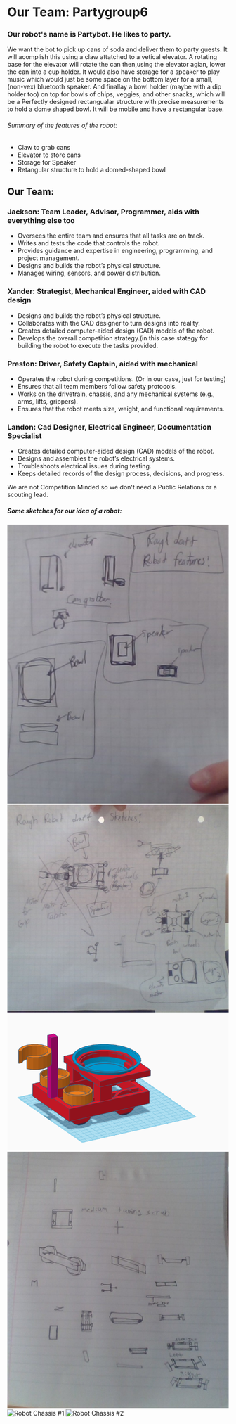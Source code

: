 # Our Team: Partygroup6

### Our robot's name is Partybot. He likes to party.

We want the bot to pick up cans of soda and deliver them to party guests. It will acomplish this using a claw attatched to a vetical elevator. A rotating base for the elevator will rotate the can then,using the elevator agian, lower the can into a cup holder. It would also have storage for a speaker to play music which would just be some space on the bottom layer for a small, (non-vex) bluetooth speaker. And finallay a bowl holder (maybe with a dip holder too) on top for bowls of chips, veggies, and other snacks, which will be a Perfectly designed rectangualar structure with precise measurements to hold a dome shaped bowl.
It will be mobile and have a rectangular base.

###### Summary of the features of the robot:
* Claw to grab cans
* Elevator to store cans
* Storage for Speaker
* Retangular structure to hold a domed-shaped bowl

## Our Team:
### Jackson:  Team Leader, Advisor, Programmer, aids with everything else too
* Oversees the entire team and ensures that all tasks are on track.
* Writes and tests the code that controls the robot.
* Provides guidance and expertise in engineering, programming, and project management.
* Designs and builds the robot’s physical structure.
* Manages wiring, sensors, and power distribution.
### Xander: Strategist, Mechanical Engineer, aided with CAD design
* Designs and builds the robot’s physical structure.
* Collaborates with the CAD designer to turn designs into reality.
* Creates detailed computer-aided design (CAD) models of the robot.
* Develops the overall competition strategy.(in this case stategy for building the robot to execute the tasks provided.
### Preston: Driver, Safety Captain, aided with mechanical
* Operates the robot during competitions. (Or in our case, just for testing)
* Ensures that all team members follow safety protocols.
* Works on the drivetrain, chassis, and any mechanical systems (e.g., arms, lifts, grippers).
* Ensures that the robot meets size, weight, and functional requirements.
### Landon: Cad Designer, Electrical Engineer, Documentation Specialist
* Creates detailed computer-aided design (CAD) models of the robot.
* Designs and assembles the robot’s electrical systems.
* Troubleshoots electrical issues during testing.
* Keeps detailed records of the design process, decisions, and progress.
  
We are not Competition Minded so we don't need a Public Relations or a scouting lead.

##### Some sketches for our idea of a robot:
![Robot Features drawing](https://github.com/J-ack-son/Partybot/blob/main/images/Robot%20features.jpg?raw=true)
![Robot Sketches drawing](https://github.com/J-ack-son/Partybot/blob/main/images/Robot%20sketches.jpg?raw=true)
![Robot Cad](https://github.com/J-ack-son/Partybot/blob/main/images/Screenshot%202024-08-29%2012.28.11%20PM.png?raw=true)
![Robot Sketches](https://github.com/J-ack-son/Partybot/blob/main/images/sketch.jpg?raw=true)
![Robot Chassis #1]()
![Robot Chassis #2]()
